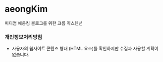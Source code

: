 # aeongKim
미디엄 애옹킴 블로그를 위한 크롬 익스텐션

### 개인정보처리방침 

- 사용자의 웹사이트 콘텐츠 형태 (HTML 요소)를 확인하지만 수집과 사용할 계획이 없습니다. 
